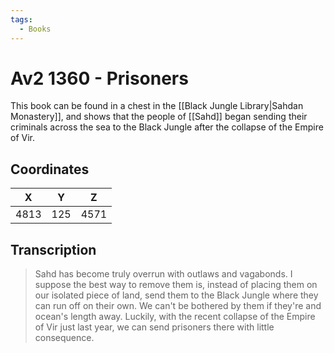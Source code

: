 ```yaml
---
tags:
  - Books
---
```

# Av2 1360 - Prisoners

This book can be found in a chest in the [[Black Jungle Library|Sahdan Monastery]], and shows that the people of [[Sahd]] began sending their criminals across the sea to the Black Jungle after the collapse of the Empire of Vir.

## Coordinates
| **X** | **Y** | **Z** |
| :---: | :---: | :---: |
| 4813  |  125  | 4571  |

## Transcription
> Sahd has become truly overrun with outlaws and vagabonds. I suppose the best way to remove them is, instead of placing them on our isolated piece of land, send them to the Black Jungle where they can run off on their own. We can't be bothered by them if they're and ocean's length away. Luckily, with the recent collapse of the Empire of Vir just last year, we can send prisoners there with little consequence.



